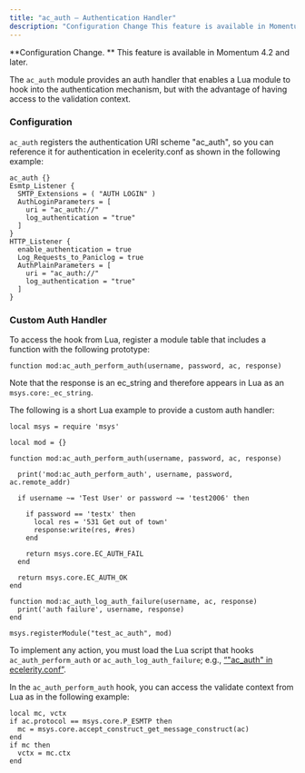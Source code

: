 ```yaml
---
title: "ac_auth – Authentication Handler"
description: "Configuration Change This feature is available in Momentum 4 2 and later The ac auth module provides an auth handler that enables a Lua module to hook into the authentication mechanism but with the advantage of having access to the validation context ac auth registers the authentication URI scheme ac..."
---
```


<a name="idp11720816"></a> 

**Configuration Change. ** This feature is available in Momentum 4.2 and later.

The `ac_auth` module provides an auth handler that enables a Lua module to hook into the authentication mechanism, but with the advantage of having access to the validation context.

### <a name="modules.ac_auth.scheme"></a> Configuration

`ac_auth` registers the authentication URI scheme "ac_auth", so you can reference it for authentication in ecelerity.conf as shown in the following example:

<a name="example.ac_auth.ref"></a> 


```
ac_auth {}
Esmtp_Listener {
  SMTP_Extensions = ( "AUTH LOGIN" )
  AuthLoginParameters = [
    uri = "ac_auth://"
    log_authentication = "true"
  ]
}
HTTP_Listener {
  enable_authentication = true
  Log_Requests_to_Paniclog = true
  AuthPlainParameters = [
    uri = "ac_auth://"
    log_authentication = "true"
  ]
}
```

### <a name="modules.ac_auth.registration"></a> Custom Auth Handler

To access the hook from Lua, register a module table that includes a function with the following prototype:

`function mod:ac_auth_perform_auth(username, password, ac, response)`

Note that the response is an ec_string and therefore appears in Lua as an `msys.core:_ec_string`.

The following is a short Lua example to provide a custom auth handler:

<a name="example.ac_auth_lua"></a> 


```
local msys = require 'msys'

local mod = {}

function mod:ac_auth_perform_auth(username, password, ac, response)

  print('mod:ac_auth_perform_auth', username, password, ac.remote_addr)

  if username ~= 'Test User' or password ~= 'test2006' then

    if password == 'testx' then
      local res = '531 Get out of town'
      response:write(res, #res)
    end

    return msys.core.EC_AUTH_FAIL
  end

  return msys.core.EC_AUTH_OK
end

function mod:ac_auth_log_auth_failure(username, ac, response)
  print('auth failure', username, response)
end

msys.registerModule("test_ac_auth", mod)
```

To implement any action, you must load the Lua script that hooks `ac_auth_perform_auth` or `ac_auth_log_auth_failure`; e.g., [“"ac_auth" in ecelerity.conf”](/momentum/4/modules/ac-auth#example.ac_auth.ref).

In the `ac_auth_perform_auth` hook, you can access the validate context from Lua as in the following example:

<a name="example.ac_auth.hook"></a> 


```
local mc, vctx
if ac.protocol == msys.core.P_ESMTP then
  mc = msys.core.accept_construct_get_message_construct(ac)
end
if mc then
  vctx = mc.ctx
end
```